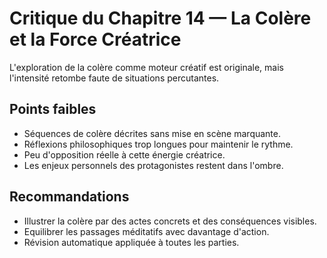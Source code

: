 # Critique du Chapitre 14 — La Colère et la Force Créatrice

L'exploration de la colère comme moteur créatif est originale, mais l'intensité retombe faute de situations percutantes.

## Points faibles
- Séquences de colère décrites sans mise en scène marquante.
- Réflexions philosophiques trop longues pour maintenir le rythme.
- Peu d'opposition réelle à cette énergie créatrice.
- Les enjeux personnels des protagonistes restent dans l'ombre.

## Recommandations
- Illustrer la colère par des actes concrets et des conséquences visibles.
- Equilibrer les passages méditatifs avec davantage d'action.
- Révision automatique appliquée à toutes les parties.
